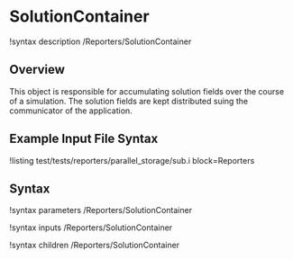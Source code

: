 # SolutionContainer

!syntax description /Reporters/SolutionContainer

## Overview

This object is responsible for accumulating solution fields over the course of a simulation.
The solution fields are kept distributed suing the communicator of the application.

## Example Input File Syntax

!listing test/tests/reporters/parallel_storage/sub.i block=Reporters

## Syntax

!syntax parameters /Reporters/SolutionContainer

!syntax inputs /Reporters/SolutionContainer

!syntax children /Reporters/SolutionContainer
